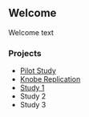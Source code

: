 ## Welcome

Welcome text

### Projects
- [Pilot Study](https://bradkennedy-phd.github.io/Pilot-study/)
- [Knobe Replication](https://bradkennedy-phd.github.io/KnobeReplication/)
- [Study 1](https://bradkennedy-phd.github.io/Study1/)
- Study 2
- Study 3

